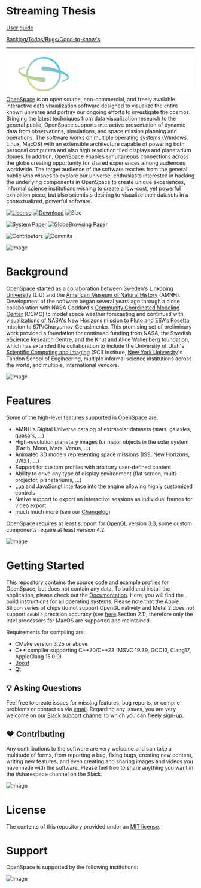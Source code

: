 # Streaming Thesis
[User guide](http://internal.openspaceproject.com/theses/2022/theses-2022-streaming/user-guide)  

[Backlog/Todos/Bugs/Good-to-know's](http://internal.openspaceproject.com/theses/2022/theses-2022-streaming/backlog)

---

![OpenSpace Logo](/data/openspace-horiz-logo-crop.png)
[OpenSpace](http://openspaceproject.com) is an open source, non-commercial, and freely available interactive data visualization software designed to visualize the entire known universe and portray our ongoing efforts to investigate the cosmos. Bringing the latest techniques from data visualization research to the general public, OpenSpace supports interactive presentation of dynamic data from observations, simulations, and space mission planning and operations. The software works on multiple operating systems (Windows, Linux, MacOS) with an extensible architecture capable of powering both personal computers and also high resolution tiled displays and planetarium domes. In addition, OpenSpace enables simultaneous connections across the globe creating opportunity for shared experiences among audiences worldwide. The target audience of the software reaches from the general public who wishes to explore our universe, enthusiasts interested in hacking the underlying components in OpenSpace to create unique experiences, informal science institutions wishing to create a low-cost, yet powerful exhibition piece, but also scientists desiring to visualize their datasets in a contextualized, powerful software.

[![License](https://img.shields.io/badge/License-MIT-purple.svg?style=flat-square)](LICENSE)
[![Download](https://img.shields.io/github/v/tag/OpenSpace/OpenSpace?label=Version&color=maroon&style=flat-square)](https://www.openspaceproject.com/installation)
![Size](https://img.shields.io/github/repo-size/OpenSpace/OpenSpace?style=flat-square&color=red)

[![System Paper](https://img.shields.io/badge/System%20Paper-10.1109%2FTVCG.2019.2934259-blue?style=flat-square)](https://doi.org/10.1109/TVCG.2019.2934259)
[![GlobeBrowsing Paper](https://img.shields.io/badge/GlobeBrowsing%20Paper-https%3A%2F%2Fdoi.org%2F10.1109%2FTVCG.2017.2743958-blue?style=flat-square)](https://doi.org/10.1109/TVCG.2017.2743958)

![Contributors](https://img.shields.io/github/contributors/OpenSpace/OpenSpace?style=flat-square)
![Commits](https://img.shields.io/github/commit-activity/m/OpenSpace/OpenSpace?color=green&style=flat-square)

![Image](https://docs.openspaceproject.com/en/latest/_static/images/collection.jpg)


# Background
OpenSpace started as a collaboration between Sweden's [Linköping University](https://immvis.github.io) (LiU) and the [American Museum of Natural History](https://www.amnh.org) (AMNH). Development of the software began several years ago through a close collaboration with NASA Goddard's [Community Coordinated Modeling Center](https://ccmc.gsfc.nasa.gov) (CCMC) to model space weather forecasting and continued with visualizations of NASA's New Horizons mission to Pluto and ESA's Rosetta mission to 67P/Churyumov-Gerasimenko. This promising set of preliminary work provided a foundation for continued funding from NASA, the Swedish eScience Research Centre, and the Knut and Alice Wallenberg foundation, which has extended the collaboration to include the University of Utah's [Scientific Computing and Imaging](https://www.sci.utah.edu) (SCI) Institute, [New York University](https://www.nyu.edu)'s Tandon School of Engineering, multiple informal science institutions across the world, and multiple, international vendors.

![Image](https://docs.openspaceproject.com/en/latest/_static/images/presentation.jpg)


# Features
Some of the high-level features supported in OpenSpace are:
  - AMNH's Digital Universe catalog of extrasolar datasets (stars, galaxies, quasars, ...)
  - High-resolution planetary images for major objects in the solar system (Earth, Moon, Mars, Venus, ...)
  - Animated 3D models representing space missions (ISS, New Horizons, JWST, ...)
  - Support for custom profiles with arbitrary user-defined content
  - Ability to drive any type of display environment (flat screen, multi-projector, planetariums, ...)
  - Lua and JavaScript interface into the engine allowing highly customized controls
  - Native support to export an interactive sessions as individual frames for video export
  - much much more (see our [Changelog](http://wiki.openspaceproject.com/docs/general/releases))

OpenSpace requires at least support for [OpenGL](https://www.opengl.org/) version 3.3, some custom components require at least version 4.2.

![Image](https://docs.openspaceproject.com/en/latest/_static/images/display-systems.jpg)


# Getting Started
This repository contains the source code and example profiles for OpenSpace, but does not contain any data. To build and install the application, please check out the [Documentation](https://docs.openspaceproject.com). Here, you will find the build instructions for all operating systems. Please note that the Apple Silicon series of chips do not support OpenGL natively and Metal 2 does not support `double` precision accuracy (see [here](https://developer.apple.com/metal/Metal-Shading-Language-Specification.pdf) Section 2.1), therefore only the Intel processors for MacOS are supported and maintained.

Requirements for compiling are:
  - CMake version 3.25 or above
  - C++ compiler supporting C++20/C++23 (MSVC 19.39, GCC13, Clang17, AppleClang 15.0.0)
  - [Boost](http://www.boost.org/)
  - [Qt](http://www.qt.io/download)


## :bulb: Asking Questions
Feel free to create issues for missing features, bug reports, or compile problems or contact us via [email](mailto:support@openspaceproject.com?subject=OpenSpace:). Regarding any issues, you are very welcome on our [Slack support channel](https://openspacesupport.slack.com) to which you can freely [sign-up](https://join.slack.com/t/openspacesupport/shared_invite/zt-24uhn3wvo-gCGHgjg2m9tHzKUEb_FyMQ).

## :heart: Contributing
Any contributions to the software are very welcome and can take a multitude of forms, from reporting a bug, fixing bugs, creating new content, writing new features, and even creating and sharing images and videos you have made with the software. Please feel free to share anything you want in the #sharespace channel on the Slack.

![Image](https://docs.openspaceproject.com/en/latest/_static/images/himalaya-nkpg-dome.jpg)


# License
The contents of this repository provided under an [MIT license](https://github.com/OpenSpace/OpenSpace/blob/master/LICENSE.md).


# Support
OpenSpace is supported by the following institutions:

![Image](https://docs.openspaceproject.com/en/latest/_static/logos/sponsors.png)
